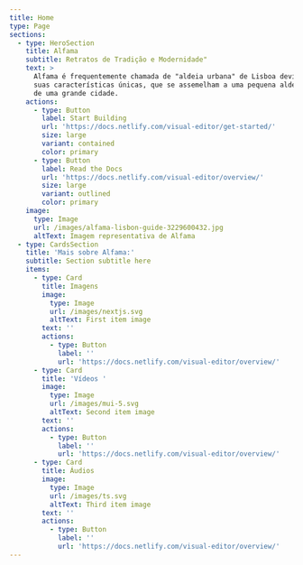 ```yaml
---
title: Home
type: Page
sections:
  - type: HeroSection
    title: Alfama
    subtitle: Retratos de Tradição e Modernidade"
    text: >
      Alfama é frequentemente chamada de "aldeia urbana" de Lisboa devido às
      suas características únicas, que se assemelham a uma pequena aldeia dentro
      de uma grande cidade. 
    actions:
      - type: Button
        label: Start Building
        url: 'https://docs.netlify.com/visual-editor/get-started/'
        size: large
        variant: contained
        color: primary
      - type: Button
        label: Read the Docs
        url: 'https://docs.netlify.com/visual-editor/overview/'
        size: large
        variant: outlined
        color: primary
    image:
      type: Image
      url: /images/alfama-lisbon-guide-3229600432.jpg
      altText: Imagem representativa de Alfama
  - type: CardsSection
    title: 'Mais sobre Alfama:'
    subtitle: Section subtitle here
    items:
      - type: Card
        title: Imagens
        image:
          type: Image
          url: /images/nextjs.svg
          altText: First item image
        text: ''
        actions:
          - type: Button
            label: ''
            url: 'https://docs.netlify.com/visual-editor/overview/'
      - type: Card
        title: 'Vídeos '
        image:
          type: Image
          url: /images/mui-5.svg
          altText: Second item image
        text: ''
        actions:
          - type: Button
            label: ''
            url: 'https://docs.netlify.com/visual-editor/overview/'
      - type: Card
        title: Áudios
        image:
          type: Image
          url: /images/ts.svg
          altText: Third item image
        text: ''
        actions:
          - type: Button
            label: ''
            url: 'https://docs.netlify.com/visual-editor/overview/'
---
```

